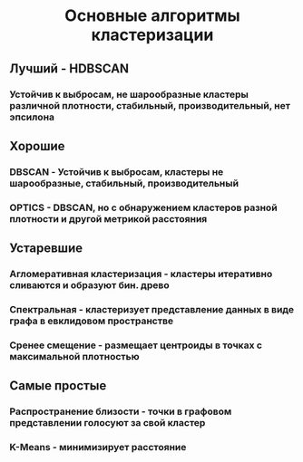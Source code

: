 <h1 align="center">Основные алгоритмы кластеризации</a> 

<h2>Лучший - HDBSCAN</h2>

<h3>Устойчив к выбросам, не шарообразные кластеры различной плотности, стабильный, производительный, нет эпсилона</h3>

<h2> Хорошие </h2>

<h3>DBSCAN - Устойчив к выбросам, кластеры не шарообразные, стабильный, производительный</h3>

<h3>OPTICS - DBSCAN, но с обнаружением кластеров разной плотности и другой метрикой расстояния</h3>

<h2>Устаревшие</h2>

<h3>Агломеративная кластеризация - кластеры итеративно сливаются и образуют бин. древо</h3>

<h3>Спектральная - кластеризует представление данных в виде графа в евклидовом пространстве</h3>

<h3>Сренее смещение - размещает центроиды в точках с максимальной плотностью</h3>

<h2>Самые простые</h2>

<h3>Распространение близости - точки в графовом представлении голосуют за свой кластер</h3> 

<h3>K-Means - минимизирует расстояние</h3>
